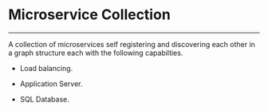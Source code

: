 # Microservice Collection

<hr>

A collection of microservices self registering and discovering each other in a graph structure each with the following capabilties.

* Load balancing.

* Application Server.

* SQL Database.